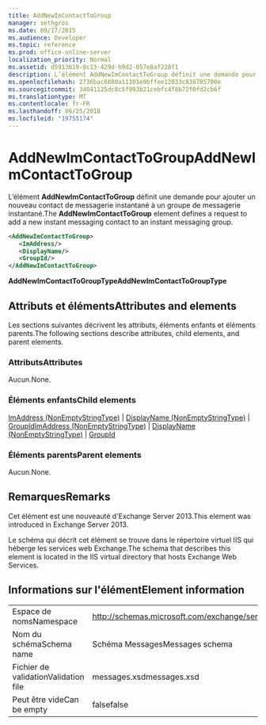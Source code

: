 ```yaml
---
title: AddNewImContactToGroup
manager: sethgros
ms.date: 09/17/2015
ms.audience: Developer
ms.topic: reference
ms.prod: office-online-server
localization_priority: Normal
ms.assetid: d5913619-0c13-429d-b9d2-057e8af220f1
description: L’élément AddNewImContactToGroup définit une demande pour ajouter un nouveau contact de messagerie instantané à un groupe de messagerie instantané.
ms.openlocfilehash: 2736bac6880a11101e9bffee12033c838705700e
ms.sourcegitcommit: 34041125dc8c5f993b21cebfc4f8b72f0fd2cb6f
ms.translationtype: MT
ms.contentlocale: fr-FR
ms.lasthandoff: 06/25/2018
ms.locfileid: "19755174"
---
```

# <a name="addnewimcontacttogroup"></a><span data-ttu-id="aae07-103">AddNewImContactToGroup</span><span class="sxs-lookup"><span data-stu-id="aae07-103">AddNewImContactToGroup</span></span>

<span data-ttu-id="aae07-104">L’élément **AddNewImContactToGroup** définit une demande pour ajouter un nouveau contact de messagerie instantané à un groupe de messagerie instantané.</span><span class="sxs-lookup"><span data-stu-id="aae07-104">The **AddNewImContactToGroup** element defines a request to add a new instant messaging contact to an instant messaging group.</span></span> 
  
```XML
<AddNewImContactToGroup>
   <ImAddress/>
   <DisplayName/>
   <GroupId/>
</AddNewImContactToGroup>
```

 <span data-ttu-id="aae07-105">**AddNewImContactToGroupType**</span><span class="sxs-lookup"><span data-stu-id="aae07-105">**AddNewImContactToGroupType**</span></span>
## <a name="attributes-and-elements"></a><span data-ttu-id="aae07-106">Attributs et éléments</span><span class="sxs-lookup"><span data-stu-id="aae07-106">Attributes and elements</span></span>

<span data-ttu-id="aae07-107">Les sections suivantes décrivent les attributs, éléments enfants et éléments parents.</span><span class="sxs-lookup"><span data-stu-id="aae07-107">The following sections describe attributes, child elements, and parent elements.</span></span>
  
### <a name="attributes"></a><span data-ttu-id="aae07-108">Attributs</span><span class="sxs-lookup"><span data-stu-id="aae07-108">Attributes</span></span>

<span data-ttu-id="aae07-109">Aucun.</span><span class="sxs-lookup"><span data-stu-id="aae07-109">None.</span></span>
  
### <a name="child-elements"></a><span data-ttu-id="aae07-110">Éléments enfants</span><span class="sxs-lookup"><span data-stu-id="aae07-110">Child elements</span></span>

<span data-ttu-id="aae07-111">[ImAddress (NonEmptyStringType)](imaddress-nonemptystringtype.md) | [DisplayName (NonEmptyStringType)](displayname-nonemptystringtype.md) | [GroupId](groupid.md)</span><span class="sxs-lookup"><span data-stu-id="aae07-111">[ImAddress (NonEmptyStringType)](imaddress-nonemptystringtype.md) | [DisplayName (NonEmptyStringType)](displayname-nonemptystringtype.md) | [GroupId](groupid.md)</span></span>
  
### <a name="parent-elements"></a><span data-ttu-id="aae07-112">Éléments parents</span><span class="sxs-lookup"><span data-stu-id="aae07-112">Parent elements</span></span>

<span data-ttu-id="aae07-113">Aucun.</span><span class="sxs-lookup"><span data-stu-id="aae07-113">None.</span></span>
  
## <a name="remarks"></a><span data-ttu-id="aae07-114">Remarques</span><span class="sxs-lookup"><span data-stu-id="aae07-114">Remarks</span></span>

<span data-ttu-id="aae07-115">Cet élément est une nouveauté d'Exchange Server 2013.</span><span class="sxs-lookup"><span data-stu-id="aae07-115">This element was introduced in Exchange Server 2013.</span></span>
  
<span data-ttu-id="aae07-116">Le schéma qui décrit cet élément se trouve dans le répertoire virtuel IIS qui héberge les services web Exchange.</span><span class="sxs-lookup"><span data-stu-id="aae07-116">The schema that describes this element is located in the IIS virtual directory that hosts Exchange Web Services.</span></span>
  
## <a name="element-information"></a><span data-ttu-id="aae07-117">Informations sur l'élément</span><span class="sxs-lookup"><span data-stu-id="aae07-117">Element information</span></span>

|||
|:-----|:-----|
|<span data-ttu-id="aae07-118">Espace de noms</span><span class="sxs-lookup"><span data-stu-id="aae07-118">Namespace</span></span>  <br/> |http://schemas.microsoft.com/exchange/services/2006/messages  <br/> |
|<span data-ttu-id="aae07-119">Nom du schéma</span><span class="sxs-lookup"><span data-stu-id="aae07-119">Schema name</span></span>  <br/> |<span data-ttu-id="aae07-120">Schéma Messages</span><span class="sxs-lookup"><span data-stu-id="aae07-120">Messages schema</span></span>  <br/> |
|<span data-ttu-id="aae07-121">Fichier de validation</span><span class="sxs-lookup"><span data-stu-id="aae07-121">Validation file</span></span>  <br/> |<span data-ttu-id="aae07-122">messages.xsd</span><span class="sxs-lookup"><span data-stu-id="aae07-122">messages.xsd</span></span>  <br/> |
|<span data-ttu-id="aae07-123">Peut être vide</span><span class="sxs-lookup"><span data-stu-id="aae07-123">Can be empty</span></span>  <br/> |<span data-ttu-id="aae07-124">false</span><span class="sxs-lookup"><span data-stu-id="aae07-124">false</span></span>  <br/> |
   

